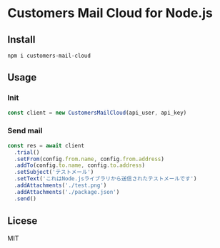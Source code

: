 # Customers Mail Cloud for Node.js

## Install

`npm i customers-mail-cloud`

## Usage

### Init

```js
const client = new CustomersMailCloud(api_user, api_key)
```

### Send mail

```js
const res = await client
  .trial()
  .setFrom(config.from.name, config.from.address)
  .addTo(config.to.name, config.to.address)
  .setSubject('テストメール')
  .setText('これはNode.jsライブラリから送信されたテストメールです')
  .addAttachments('./test.png')
  .addAttachments('./package.json')
  .send()
```

## Licese

MIT

